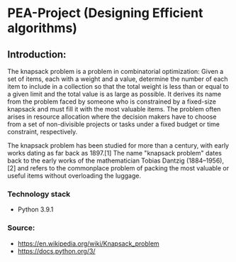 # PEA-Project (Designing Efficient algorithms)

## Introduction:

The knapsack problem is a problem in combinatorial optimization: Given a set of items, each with a weight and a value, determine the number of each item to include in a collection so that the total weight is less than or equal to a given limit and the total value is as large as possible. It derives its name from the problem faced by someone who is constrained by a fixed-size knapsack and must fill it with the most valuable items. The problem often arises in resource allocation where the decision makers have to choose from a set of non-divisible projects or tasks under a fixed budget or time constraint, respectively.

The knapsack problem has been studied for more than a century, with early works dating as far back as 1897.[1] The name "knapsack problem" dates back to the early works of the mathematician Tobias Dantzig (1884–1956),[2] and refers to the commonplace problem of packing the most valuable or useful items without overloading the luggage.

### Technology stack
* Python 3.9.1

### Source: 
* https://en.wikipedia.org/wiki/Knapsack_problem
* https://docs.python.org/3/